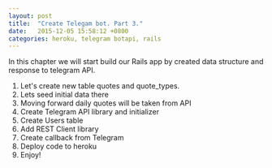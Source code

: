 ```yaml
---
layout: post
title:  "Create Telegam bot. Part 3."
date:   2015-12-05 15:58:12 +0800
categories: heroku, telegram botapi, rails
---
```


In this chapter we will start build our Rails app by created data structure and response to telegram API.

1. Let's create new table quotes and quote_types.
2. Lets seed initial data there
3. Moving forward daily quotes will be taken from API
4. Create Telegram API library and initializer
5. Create Users table
6. Add REST Client library
7. Create callback from Telegram
8. Deploy code to heroku
9. Enjoy!